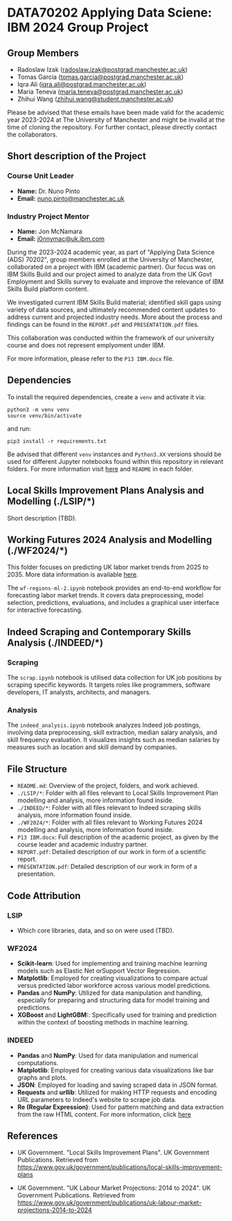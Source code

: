 # DATA70202 Applying Data Sciene: IBM 2024 Group Project

## Group Members
- Radoslaw Izak (radoslaw.izak@postgrad.manchester.ac.uk)
- Tomas Garcia (tomas.garcia@postgrad.manchester.ac.uk)
- Iqra Ali (iqra.ali@postgrad.manchester.ac.uk)
- Maria Teneva (maria.teneva@postgrad.manchester.ac.uk)
- Zhihui Wang (zhihui.wang@student.manchester.ac.uk)

Please be advised that these emails have been made valid for the academic year 2023-2024 at The University of Manchester and might be invalid at the time of cloning the repository. For further contact, please directly contact the collaborators.

## Short description of the Project
### Course Unit Leader
- **Name:** Dr. Nuno Pinto
- **Email:** [nuno.pinto@manchester.ac.uk](mailto:nuno.pinto@manchester.ac.uk)

### Industry Project Mentor
- **Name:** Jon McNamara
- **Email:** [j0nnymac@uk.ibm.com](mailto:j0nnymac@uk.ibm.com)

During the 2023-2024 academic year, as part of "Applying Data Science (ADS) 70202", group members enrolled at the University of Manchester, collaborated on a project with IBM (academic partner). Our focus was on IBM Skills Build and our project aimed to analyze data from the UK Govt Employment and Skills survey to evaluate and improve the relevance of IBM Skills Build platform content. 

We investigated current IBM Skills Build material; identified skill gaps using variety of data sources, and ultimately recommended content updates to address current and projected industry needs. More about the process and findings can be found in the `REPORT.pdf` and `PRESENTATION.pdf` files.

This collaboration was conducted within the framework of our university course and does not represent emplyoment under IBM. 

For more information, please refer to the `P13 IBM.docx` file.

## Dependencies

To install the required dependencies, create a `venv` and activate it via:
```
python3 -m venv venv
source venv/bin/activate
```

and run:

```
pip3 install -r requirements.txt
```

Be advised that different `venv` instances and `Python3.XX` versions should be used for different Jupyter notebooks found within this repository in relevant folders. For more information visit [here](https://code.visualstudio.com/docs/datascience/jupyter-notebooks) and `README` in each folder.

## Local Skills Improvement Plans Analysis and Modelling (./LSIP/*)
Short description (TBD).

## Working Futures 2024 Analysis and Modelling (./WF2024/*)
This folder focuses on predicting UK labor market trends from 2025 to 2035. More data information is available [here](https://www.gov.uk/government/publications/uk-labour-market-projections-2014-to-2024).

The `wf-regions-ml-2.ipynb` notebook provides an end-to-end workflow for forecasting labor market trends. It covers data preprocessing, model selection, predictions, evaluations, and includes a graphical user interface for interactive forecasting.

## Indeed Scraping and Contemporary Skills Analysis (./INDEED/*)
### Scraping
The `scrap.ipynb` notebook is utilised data collection for UK job positions by scraping specific keywords. It targets roles like programmers, software developers, IT analysts, architects, and managers.

### Analysis
The `indeed_analysis.ipynb` notebook analyzes Indeed job postings, involving data preprocessing, skill extraction, median salary analysis, and skill frequency evaluation. It visualizes insights such as median salaries by measures such as location and skill demand by companies.

## File Structure
- `README.md`: Overview of the project, folders, and work achieved.
- `./LSIP/*`: Folder with all files relevant to Local Skills Improvement Plan modelling and analysis, more information found inside.
- `./INDEED/*`: Folder with all files relevant to Indeed scraping skills analysis, more information found inside.
- `./WF2024/*`: Folder with all files relevant to Working Futures 2024 modelling and analysis, more information found inside.
- `P13 IBM.docx`: Full description of the academic project, as given by the course leader and academic industry partner.
- `REPORT.pdf`: Detailed description of our work in form of a scientific report.
- `PRESENTATION.pdf`: Detailed description of our work in form of a presentation.

## Code Attribution
### LSIP
- Which core libraries, data, and so on were used (TBD).

### WF2024
- **Scikit-learn**: Used for implementing and training machine learning models such as Elastic Net orSupport Vector Regression.
- **Matplotlib**: Employed for creating visualizations to compare actual versus predicted labor workforce across various model predictions.
- **Pandas** and **NumPy**: Utilized for data manipulation and handling, especially for preparing and structuring data for model training and predictions.
- **XGBoost** and **LightGBM:**: Specifically used for training and prediction within the context of boosting methods in machine learning.

### INDEED
- **Pandas** and **NumPy**: Used for data manipulation and numerical computations.
- **Matplotlib**: Employed for creating various data visualizations like bar graphs and plots.
- **JSON**: Employed for loading and saving scraped data in JSON format.
- **Requests** and **urllib**: Utilized for making HTTP requests and encoding URL parameters to Indeed's website to scrape job data.
- **Re (Regular Expression)**: Used for pattern matching and data extraction from the raw HTML content. For more information, click [here](https://stackoverflow.com/questions/1732348/regex-match-open-tags-except-xhtml-self-contained-tags)

## References
- UK Government. "Local Skills Improvement Plans". UK Government Publications. Retrieved from https://www.gov.uk/government/publications/local-skills-improvement-plans

- UK Government. "UK Labour Market Projections: 2014 to 2024". UK Government Publications. Retrieved from https://www.gov.uk/government/publications/uk-labour-market-projections-2014-to-2024
